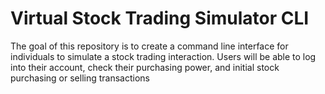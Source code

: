 # Virtual Stock Trading Simulator CLI
The goal of this repository is to create a command line interface for individuals to simulate a stock trading interaction. Users will be able to log into their account, check their purchasing power, and initial stock purchasing or selling transactions
